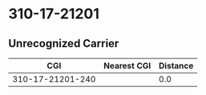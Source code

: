 # 310-17-21201
## Unrecognized Carrier


| CGI | Nearest CGI | Distance |
|-----|-------------|----------|
| 310-17-21201-240 |  | 0.0 |
